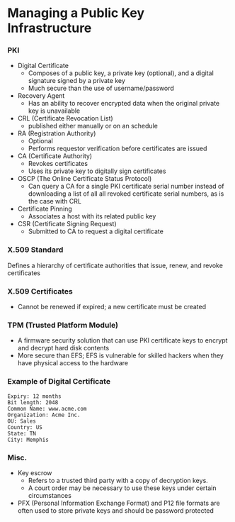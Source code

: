 # Managing a Public Key Infrastructure
### PKI
* Digital Certificate
  * Composes of a public key, a private key (optional), and a digital signature signed by a private key
  * Much secure than the use of username/password
* Recovery Agent
  * Has an ability to recover encrypted data when the original private key is unavailable
* CRL (Certificate Revocation List)
  * published either manually or on an schedule
* RA (Registration Authority)
  * Optional
  * Performs requestor verification before certificates are issued
* CA (Certificate Authority)
  * Revokes certificates
  * Uses its private key to digitally sign certificates
* OSCP (The Online Certificate Status Protocol)
  * Can query a CA for a single PKI certificate serial number instead of downloading a list of all all revoked certificate serial numbers, as is the case with CRL
* Certificate Pinning
  * Associates a host with its related public key
* CSR (Certificate Signing Request)
  * Submitted to CA to request a digital certificate
  
### X.509 Standard
Defines a hierarchy of certificate authorities that issue, renew, and revoke certificates
  
### X.509 Certificates
* Cannot be renewed if expired; a new certificate must be created

### TPM (Trusted Platform Module)
* A firmware security solution that can use PKI certificate keys to encrypt and decrypt hard disk contents
* More secure than EFS; EFS is vulnerable for skilled hackers when they have physical access to the hardware

### Example of Digital Certificate
```
Expiry: 12 months
Bit length: 2048
Common Name: www.acme.com
Organization: Acme Inc.
OU: Sales
Country: US
State: TN
City: Memphis
```
  
### Misc.
* Key escrow
  * Refers to a trusted third party with a copy of decryption keys.
  * A court order may be necessary to use these keys under certain circumstances
* PFX (Personal Information Exchange Format) and P12 file formats are often used to store private keys and should be password protected

